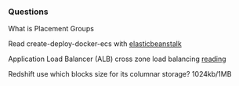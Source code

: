 ### Questions

What is Placement Groups

Read create-deploy-docker-ecs with [elasticbeanstalk](https://docs.aws.amazon.com/elasticbeanstalk/latest/dg/create_deploy_docker_ecs.html#create_deploy_docker_ecs_platform)

Application Load Balancer (ALB) cross zone load balancing [reading](https://amazonaws-china.com/blogs/aws/new-host-based-routing-support-for-aws-application-load-balancers/)

Redshift use which blocks size for its columnar storage? 1024kb/1MB 

